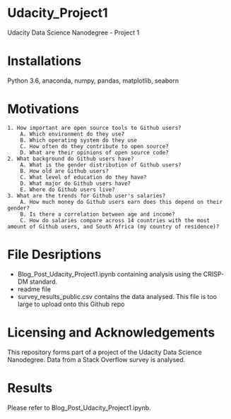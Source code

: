 # Udacity_Project1
Udacity Data Science Nanodegree - Project 1

# Installations
Python 3.6, anaconda, numpy, pandas, matplotlib, seaborn

# Motivations

    1. How important are open source tools to Github users?
        A. Which environment do they use?
        B. Which operating system do they use
        C. How often do they contribute to open source?
        D. What are their opinions of open source code?
    2. What background do Github users have?
        A. What is the gender distribution of Github users?
        B. How old are Github users?
        C. What level of education do they have?
        D. What major do Github users have?
        E. Where do Github users live?
    3. What are the trends for Github user's salaries?
        A. How much money do Github users earn does this depend on their gender?
        B. Is there a correlation between age and income?
        C. How do salaries compare across 14 countries with the most amount of Github users, and South Africa (my country of residence)?

# File Desriptions

- Blog_Post_Udacity_Project1.ipynb containing analysis using the CRISP-DM standard.
- readme file
- survey_results_public.csv contains the data analysed. This file is too large to upload onto this Github repo

# Licensing and Acknowledgements
This repository forms part of a project of the Udacity Data Science Nanodegree. Data from a Stack Overflow survey is analysed.

# Results 
Please refer to Blog_Post_Udacity_Project1.ipynb.
